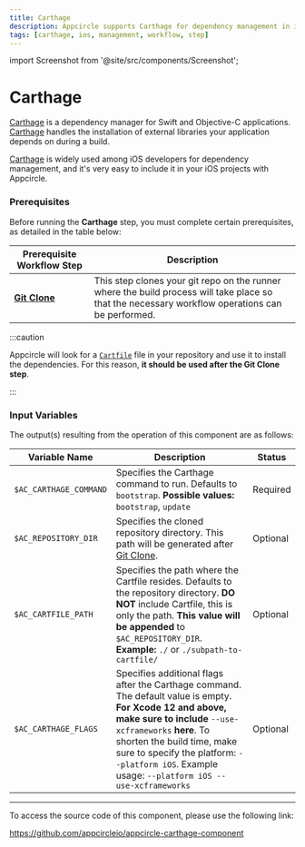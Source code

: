 ```yaml
---
title: Carthage
description: Appcircle supports Carthage for dependency management in iOS projects.
tags: [carthage, ios, management, workflow, step]
---
```


import Screenshot from '@site/src/components/Screenshot';

# Carthage

[Carthage](https://github.com/Carthage/Carthage) is a dependency manager for Swift and Objective-C applications. [Carthage](https://github.com/Carthage/Carthage) handles the installation of external libraries your application depends on during a build.

[Carthage](https://github.com/Carthage/Carthage) is widely used among iOS developers for dependency management, and it's very easy to include it in your iOS projects with Appcircle.

### Prerequisites

Before running the **Carthage** step, you must complete certain prerequisites, as detailed in the table below:


| Prerequisite Workflow Step                      | Description                                     |
|-------------------------------------------------|-------------------------------------------------|
| [**Git Clone**](https://docs.appcircle.io/workflows/common-workflow-steps#git-clone) | This step clones your git repo on the runner where the build process will take place so that the necessary workflow operations can be performed. |

<Screenshot url='https://cdn.appcircle.io/docs/assets/BE2828-cartOrder.png' />

:::caution

Appcircle will look for a [`Cartfile`](https://github.com/Carthage/Carthage/blob/master/Documentation/Artifacts.md) file in your repository and use it to install the dependencies. For this reason, **it should be used after the Git Clone step**.

:::

### Input Variables

The output(s) resulting from the operation of this component are as follows:

<Screenshot url='https://cdn.appcircle.io/docs/assets/BE2828-cartInput.png' />

| Variable Name                 | Description                                    | Status 			|
|-------------------------------|------------------------------------------------|------------------|
| `$AC_CARTHAGE_COMMAND`        | Specifies the Carthage command to run. Defaults to `bootstrap`. **Possible values:** `bootstrap`, `update` | Required |
| `$AC_REPOSITORY_DIR`          | Specifies the cloned repository directory. This path will be generated after [Git Clone](https://docs.appcircle.io/workflows/common-workflow-steps#git-clone).| Optional |
| `$AC_CARTFILE_PATH`           | Specifies the path where the Cartfile resides. Defaults to the repository directory. **DO NOT** include Cartfile, this is only the path. **This value will be appended** to `$AC_REPOSITORY_DIR`. **Example:** `./` or `./subpath-to-cartfile/` | Optional |
| `$AC_CARTHAGE_FLAGS`          | Specifies additional flags after the Carthage command. The default value is empty. **For Xcode 12 and above, make sure to include** `--use-xcframeworks` **here**. To shorten the build time, make sure to specify the platform: `--platform iOS`. Example usage: `--platform iOS --use-xcframeworks` | Optional |

---

To access the source code of this component, please use the following link:

https://github.com/appcircleio/appcircle-carthage-component